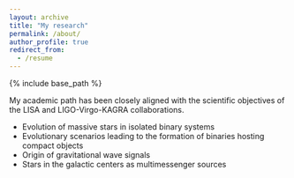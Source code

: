 ```yaml
---
layout: archive
title: "My research"
permalink: /about/
author_profile: true
redirect_from:
  - /resume
---
```


{% include base_path %}


My academic path has been closely aligned with the scientific objectives of the LISA and LIGO-Virgo-KAGRA collaborations.

- Evolution of massive stars in isolated binary systems
- Evolutionary scenarios leading to the formation of binaries hosting compact objects
- Origin of gravitational wave signals 
- Stars in the galactic centers as multimessenger sources

